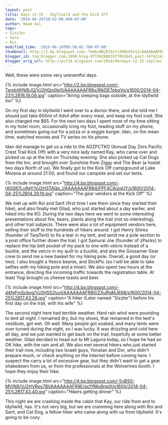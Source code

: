 ```yaml
---
layout: post
title: Days 12-15 - Idyllwild and the Kick Off
date: '2014-04-26T20:52:00.000-07:00'
author: Noam Gal
tags:
- Sizzler
- Sara
- Roi
modified_time: '2015-06-18T06:56:02.760-07:00'
thumbnail: http://2.bp.blogspot.com/-TembiWNjRJQ/VJ2HQn0Ie1I/AAAAAAAFR8s/RlkDE7pbqVs/s72-c/2014-04-23%2B16.19.09.jpg
blogger_id: tag:blogger.com,1999:blog-8715620883377891841.post-3474214287459014338
blogger_orig_url: http://pct14.blogspot.com/2014/04/days-12-15-idyllwild-and-kick-off.html
---
```

Well, these were some very uneventful days.

{% include image.html src="http://2.bp.blogspot.com/-TembiWNjRJQ/VJ2HQn0Ie1I/AAAAAAAFR8s/RlkDE7pbqVs/s1600/2014-04-23%2B16.19.09.jpg" caption="Airing sleeping bags outside, at the Idyllwild Inn" %}

On my first day in Idyllwild I went over to a doctor there, and she told me I should just take 600ml of Advil after every meal, and keep my foot iced. She also charged me $65. For the next two days I spent most of my time sitting in my hotel room, occasionally icing my foot, reading stuff on my phone, and sometimes going out for a pizza or a veggie burger. Idan, on the mean time, watched movies and TV series on his phone.

Idan did manage to get us a ride to the ADZPCTKO (Annual Day Zero Pacific Crest Trail Kick Off) with a very nice lady named Kay, who came over and picked us up at the Inn on Thursday evening. She also picked up Cat Dogs from the Inn, and brought over Sunshine from Ziggy and The Bear (a hostel two days North of us). We finally got to the Kick Off campground at Lake Morena at around 21:00, and found our campsite and set our tents.

{% include image.html src="http://4.bp.blogspot.com/-l4G087Lu9eY/VJ2HSTAQp_I/AAAAAAAFR84/FPF4CAizqUY/s1600/2014-04-25%2B14.29.19.jpg" caption="The gear vendors at the Kick Off" %}

We met up with Roi and Sarit (first time I see them since they started their hike), and also finally met Gilad, who just started about a day earlier, and hiked into the KO. During the two days here we went to some interesting presentations about fire, bears, plants along the trail (not so interesting), and other trail subjects. There were also a lot of equipment vendors here, selling their stuff to the hundreds of hikers around. I got Henry Shires (founder of TarpTent) to fix a tear in my tent, and send me a pole section to a post office further down the trail, I got Samurai Joe (founder of zPacks) to replace the hip belt pocket of my pack to one with velcro instead of a buckle, and the velcro in my quilt to a buckle, and also the Gossamer Gear crew to send me a new basket for my hiking pole. Overall, a good day (or two). I also bought a fleece beanie, and StickPic (so I will be able to take selfies with my hiking pole and a timer). We also spent two hours at the entrance, directing the incoming traffic towards the registration table. At least Yogi brought us cheese toasts and beer.

{% include image.html src="http://4.bp.blogspot.com/-d4feFmScbxg/VJ2HSS2luvI/AAAAAAAFR80/ZXuffqMJ698/s1600/2014-04-25%2B17.43.28.jpg" caption="A hiker (Later named &quot;Sizzler&quot;) before his first day on the trail, with his wife" %}

The second night here had terrible weather. Hard rain wind were pounding to tent all night. I remained dry, but my shoes, that remained in the tent's vestibule, got wet. Oh well. Many people got soaked, and many tents were over turned during the night, so I was lucky. It was drizzling and cold here all day, and we just wanted to get back on the trail, hopefully at some better weather. Gilad decided to head out to Mt Laguna today, so I hope he had an OK hike, with the rain and all. We also met several hikers who just started their trail now, including two Israeli guys, Yonatan and Dor, who didn't prepare much, or check anything on the Internet before coming here. I suspect the carry a lot of excessive gear, but they didn't want to get a gear shakedown from us, or from the professionals at the Wolverines booth. I hope they enjoy their hike.

{% include image.html src="http://4.bp.blogspot.com/-5yBS0-MVjN8/VJ2HVRps7BI/AAAAAAAFR9E/pcYfMu9np0I/s1600/2014-04-25%2B17.43.40.jpg" caption="Hikers getting dinner" %}

This night we are crashing inside the cabin that Kay, our ride from and to Idyllwild, has. It's not very big, but we are cramming here along with Roi and Sarit, and Cat Dog, a fellow hiker who came along with us from Idyllwild. It's going to be cozy.
